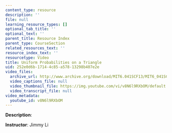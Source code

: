 ```yaml
---
content_type: resource
description: ''
file: null
learning_resource_types: []
optional_tab_title: ''
optional_text: ''
parent_title: Resource Index
parent_type: CourseSection
related_resources_text: ''
resource_index_text: ''
resourcetype: Video
title: Uniform Probabilities on a Triangle
uid: 252e0d6b-1714-4c85-a578-13298b407e2e
video_files:
  archive_url: http://www.archive.org/download/MIT6.041SCF13/MIT6_041SCF13_Uniform_Probabilities_on_a_Triangle_300k.mp4
  video_captions_file: null
  video_thumbnail_file: https://img.youtube.com/vi/v8N6l9RXbOM/default.jpg
  video_transcript_file: null
video_metadata:
  youtube_id: v8N6l9RXbOM
---
```


**Description**:

**Instructor**: Jimmy Li